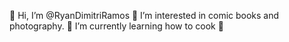 👋 Hi, I’m @RyanDimitriRamos
👀 I’m interested in comic books and photography.
🌱 I’m currently learning how to cook 🍳

<!---
RyanDimitriRamos/RyanDimitriRamos is a ✨ special ✨ repository because its `README.md` (this file) appears on your GitHub profile.
You can click the Preview link to take a look at your changes.
--->
